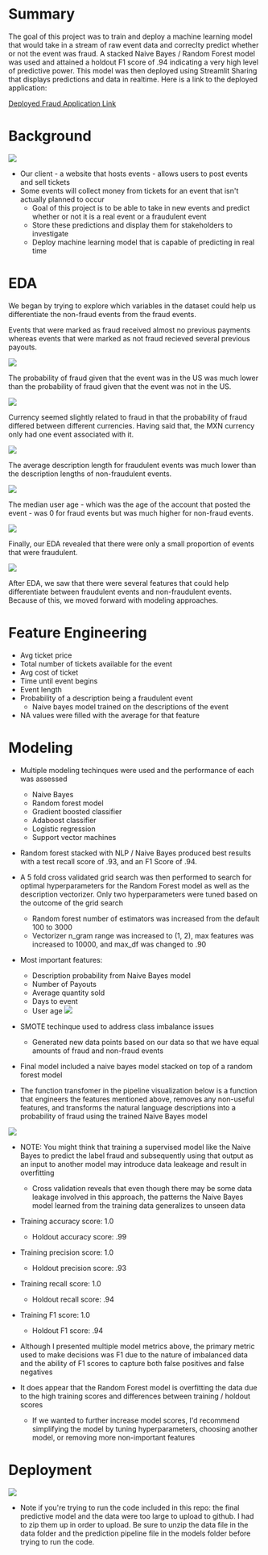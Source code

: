 # Summary
The goal of this project was to train and deploy a machine learning model that would take in a stream of raw event data and correclty predict whether or not the event was fraud. A stacked Naive Bayes / Random Forest model was used and attained a holdout F1 score of .94 indicating a very high level of predictive power. This model was then deployed using Streamlit Sharing that displays predictions and data in realtime. Here is a link to the deployed application:

[Deployed Fraud Application Link](https://share.streamlit.io/joshmantova/event-fraud-detection/src/fraud_app.py)

# Background
![](imgs/example.png)
* Our client - a website that hosts events - allows users to post events and sell tickets
* Some events will collect money from tickets for an event that isn't actually planned to occur
    * Goal of this project is to be able to take in new events and predict whether or not it is a real event or a fraudulent event
    * Store these predictions and display them for stakeholders to investigate
    * Deploy machine learning model that is capable of predicting in real time

# EDA
We began by trying to explore which variables in the dataset could help us differentiate the non-fraud events from the fraud events.

Events that were marked as fraud received almost no previous payments whereas events that were marked as not fraud recieved several previous payouts.

![](imgs/avg_prev_payouts_by_fraud.png)

The probability of fraud given that the event was in the US was much lower than the probability of fraud given that the event was not in the US.

![](imgs/country_fraud.png)

Currency seemed slightly related to fraud in that the probability of fraud differed between different currencies. Having said that, the MXN currency only had one event associated with it.

![](imgs/currency_fraud.png)

The average description length for fraudulent events was much lower than the description lengths of non-fraudulent events.

![](imgs/descrip_len_by_fraud.png)

The median user age - which was the age of the account that posted the event - was 0 for fraud events but was much higher for non-fraud events.

![](imgs/med_by_fraud.png)

Finally, our EDA revealed that there were only a small proportion of events that were fraudulent.

![](imgs/percentage_of_fraud.png)

After EDA, we saw that there were several features that could help differentiate between fraudulent events and non-fraudulent events. Because of this, we moved forward with modeling approaches.

# Feature Engineering
* Avg ticket price
* Total number of tickets available for the event
* Avg cost of ticket
* Time until event begins
* Event length
* Probability of a description being a fraudulent event
    * Naive bayes model trained on the descriptions of the event
* NA values were filled with the average for that feature

# Modeling
* Multiple modeling techinques were used and the performance of each was assessed
    * Naive Bayes
    * Random forest model
    * Gradient boosted classifier
    * Adaboost classifier
    * Logistic regression
    * Support vector machines

* Random forest stacked with NLP / Naive Bayes produced best results with a test recall score of .93, and an F1 Score of .94.

* A 5 fold cross validated grid search was then performed to search for optimal hyperparameters for the Random Forest model as well as the description vectorizer. Only two hyperparameters were tuned based on the outcome of the grid search
    * Random forest number of estimators was increased from the default 100 to 3000
    * Vectorizer n_gram range was increased to (1, 2), max features was increased to 10000, and max_df was changed to .90

* Most important features:
    * Description probability from Naive Bayes model
    * Number of Payouts
    * Average quantity sold
    * Days to event
    * User age
![](imgs/Feature_Importances.png)

* SMOTE techinque used to address class imbalance issues
    * Generated new data points based on our data so that we have equal amounts of fraud and non-fraud events

* Final model included a naive bayes model stacked on top of a random forest model

* The function transfomer in the pipeline visualization below is a function that engineers the features mentioned above, removes any non-useful features, and transforms the natural language descriptions into a probability of fraud using the trained Naive Bayes model

![](imgs/Final_Prediction_Pipeline.png)

* NOTE: You might think that training a supervised model like the Naive Bayes to predict the label fraud and subsequently using that output as an input to another model may introduce data leakeage and result in overfitting
    * Cross validation reveals that even though there may be some data leakage involved in this approach, the patterns the Naive Bayes model learned from the training data generalizes to unseen data

* Training accuracy score: 1.0
    * Holdout accuracy score: .99

* Training precision score: 1.0
    * Holdout precision score: .93

* Training recall score: 1.0
    * Holdout recall score: .94

* Training F1 score: 1.0
    * Holdout F1 score: .94

* Although I presented multiple model metrics above, the primary metric used to make decisions was F1 due to the nature of imbalanced data and the ability of F1 scores to capture both false positives and false negatives

* It does appear that the Random Forest model is overfitting the data due to the high training scores and differences between training / holdout scores
    * If we wanted to further increase model scores, I'd recommend simplifying the model by tuning hyperparameters, choosing another model, or removing more non-important features

# Deployment

![](imgs/Untitled_Diagram.png)

* Note if you're trying to run the code included in this repo: the final predictive model and the data were too large to upload to github. I had to zip them up in order to upload. Be sure to unzip the data file in the data folder and the prediction pipeline file in the models folder before trying to run the code.